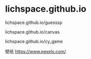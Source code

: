 # lichspace.github.io
lichspace.github.io/guesssp

lichspace.github.io/canvas

lichspace.github.io/cy_game

壁纸 https://www.pexels.com/